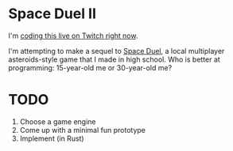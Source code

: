 # Space Duel II

I'm [coding this live on Twitch right now](https://www.twitch.tv/occupy_paul_st).

I'm attempting to make a sequel to [Space Duel](https://paulkernfeld.com/2012/07/16/space-duel.html), a local multiplayer asteroids-style game that I made in high school. Who is better at programming: 15-year-old me or 30-year-old me?

# TODO

1. Choose a game engine
2. Come up with a minimal fun prototype
3. Implement (in Rust)
